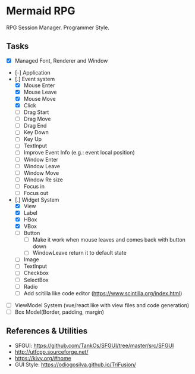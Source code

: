 
# Mermaid RPG

RPG Session Manager. Programmer Style.

## Tasks

- [X] Managed Font, Renderer and Window
- [-] Application
- [.] Event system
    - [X] Mouse Enter
    - [X] Mouse Leave
    - [X] Mouse Move
    - [X] Click
    - [ ] Drag Start
    - [ ] Drag Move
    - [ ] Drag End
    - [ ] Key Down
    - [ ] Key Up
    - [ ] TextInput
    - [ ] Improve Event Info (e.g.: event local position)
    - [ ] Window Enter
    - [ ] Window Leave
    - [ ] Window Move
    - [ ] Window Re size
    - [ ] Focus in
    - [ ] Focus out
- [.] Widget System
    - [X] View
    - [X] Label
    - [X] HBox
    - [X] VBox
    - [ ] Button
        - [ ] Make it work when mouse leaves and comes back with button down
        - [ ] WindowLeave return it to default state
    - [ ] Image
    - [ ] TextInput
    - [ ] Checkbox
    - [ ] SelectBox
    - [ ] Radio
    - [ ] Add scitilla like code editor (https://www.scintilla.org/index.html)
- [ ] ViewModel System (vue/react like with view files and code generation)
- [ ] Box Model(Border, padding, margin)

## References & Utilities

- SFGUI: https://github.com/TankOs/SFGUI/tree/master/src/SFGUI
- http://utfcpp.sourceforge.net/
- https://kivy.org/#home
- GUI Style: https://odiogosilva.github.io/TriFusion/
